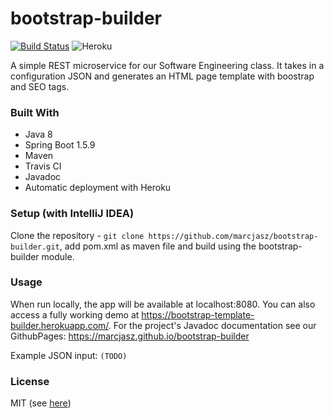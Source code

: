 # bootstrap-builder

[![Build Status](https://travis-ci.org/marcjasz/bootstrap-builder.svg?branch=master)](https://travis-ci.org/marcjasz/bootstrap-builder)
![Heroku](http://heroku-badge.herokuapp.com/?app=bootstrap-template-builder&svg=1)


A simple REST microservice for our Software Engineering class. It takes in a configuration JSON and generates an HTML page template with boostrap and SEO tags.

### Built With

* Java 8
* Spring Boot 1.5.9
* Maven
* Travis CI
* Javadoc
* Automatic deployment with Heroku

### Setup (with IntelliJ IDEA)

Clone the repository - `git clone https://github.com/marcjasz/bootstrap-builder.git`, add pom.xml as maven file and build using the bootstrap-builder module.

### Usage

When run locally, the app will be available at localhost:8080. You can also access a fully working demo at https://bootstrap-template-builder.herokuapp.com/.
For the project's Javadoc documentation see our GithubPages: https://marcjasz.github.io/bootstrap-builder

Example JSON input:
`(TODO)`

### License

MIT (see [here](../master/LICENSE))

